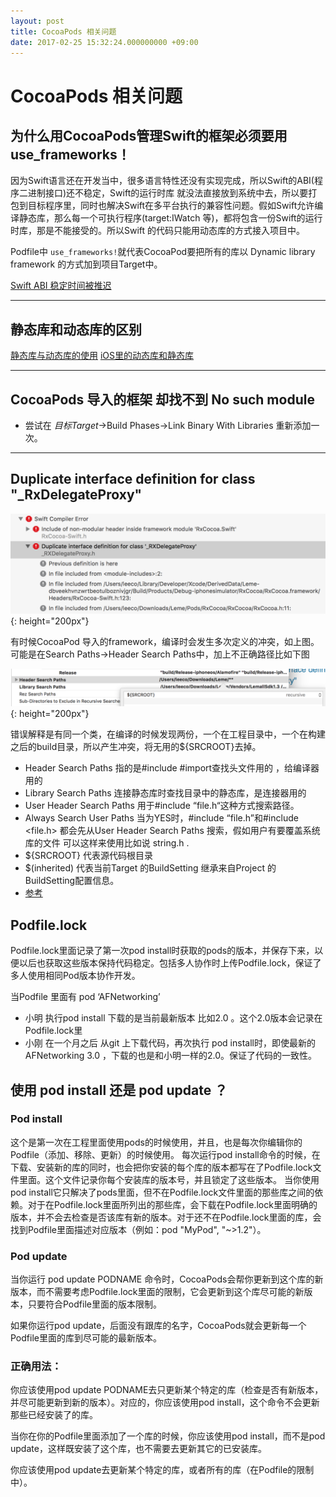 ```yaml
---
layout: post
title: CocoaPods 相关问题
date: 2017-02-25 15:32:24.000000000 +09:00
---
```



# CocoaPods 相关问题

## 为什么用CocoaPods管理Swift的框架必须要用 use_frameworks！
因为Swift语言还在开发当中，很多语言特性还没有实现完成，所以Swift的ABI(程序二进制接口)还不稳定，Swift的运行时库 就没法直接放到系统中去，所以要打包到目标程序里，同时也解决Swift在多平台执行的兼容性问题。假如Swift允许编译静态库，那么每一个可执行程序(target:IWatch 等)，都将包含一份Swift的运行时库，那是不能接受的。所以Swift 的代码只能用动态库的方式接入项目中。

Podfile中 `use_frameworks!`就代表CocoaPod要把所有的库以 Dynamic library framework 的方式加到项目Target中。

[Swift ABI 稳定时间被推迟](https://github.com/onevcat/iOSWeekly/blob/master/article/50.md)


***
## 静态库和动态库的区别





[静态库与动态库的使用](https://www.gitbook.com/book/leon_lizi/-framework-/details)
[iOS里的动态库和静态库](https://www.zybuluo.com/qidiandasheng/note/603907)
***
## CocoaPods 导入的框架 却找不到 No such module 
+ 尝试在 *目标Target*->Build Phases->Link Binary With Libraries 重新添加一次。

***
## Duplicate interface definition for class "_RxDelegateProxy"

![](/assets/images/WX20170303-144832@2x.png){:  height="200px"}

有时候CocoaPod 导入的framework，编译时会发生多次定义的冲突，如上图。可能是在Search Paths->Header Search Paths中，加上不正确路径比如下图

![](/assets/images/WX20170303-145046@2x.png){:  height="200px"}

错误解释是有同一个类，在编译的时候发现两份，一个在工程目录中，一个在构建之后的build目录，所以产生冲突，将无用的${SRCROOT}去掉。

+ Header Search Paths 指的是#include #import查找头文件用的 ，给编译器用的
+ Library Search Paths 连接静态库时查找目录中的静态库，是连接器用的
+ User Header Search Paths  用于#include “file.h“这种方式搜索路径。
+ Always Search User Paths 当为YES时，#include “file.h”和#include <file.h>  都会先从User Header Search Paths 搜索，假如用户有要覆盖系统库的文件 可以这样来使用比如说 string.h .
+ ${SRCROOT} 代表源代码根目录
+ $(inherited) 代表当前Target 的BuildSetting 继承来自Project 的BuildSetting配置信息。
+ [参考](https://developer.apple.com/legacy/library/documentation/DeveloperTools/Reference/XcodeBuildSettingRef/1-Build_Setting_Reference/build_setting_ref.html#//apple_ref/doc/uid/TP40003931-CH3-SW38)

## Podfile.lock 
Podfile.lock里面记录了第一次pod install时获取的pods的版本，并保存下来，以便以后也获取这些版本保持代码稳定。包括多人协作时上传Podfile.lock，保证了多人使用相同Pod版本协作开发。

当Podfile 里面有 pod ‘AFNetworking’
 
+ 小明 执行pod install 下载的是当前最新版本 比如2.0 。这个2.0版本会记录在Podfile.lock里
+ 小刚 在一个月之后 从git 上下载代码，再次执行 pod install时，即使最新的AFNetworking 3.0 ，下载的也是和小明一样的2.0。保证了代码的一致性。

## 使用 pod install 还是 pod update ？

### Pod install
这个是第一次在工程里面使用pods的时候使用，并且，也是每次你编辑你的Podfile（添加、移除、更新）的时候使用。
每次运行pod install命令的时候，在下载、安装新的库的同时，也会把你安装的每个库的版本都写在了Podfile.lock文件里面。这个文件记录你每个安装库的版本号，并且锁定了这些版本。
当你使用pod install它只解决了pods里面，但不在Podfile.lock文件里面的那些库之间的依赖。对于在Podfile.lock里面所列出的那些库，会下载在Podfile.lock里面明确的版本，并不会去检查是否该库有新的版本。对于还不在Podfile.lock里面的库，会找到Podfile里面描述对应版本（例如：pod "MyPod", "~>1.2"）。
### Pod update
当你运行 pod update PODNAME 命令时，CocoaPods会帮你更新到这个库的新版本，而不需要考虑Podfile.lock里面的限制，它会更新到这个库尽可能的新版本，只要符合Podfile里面的版本限制。

如果你运行pod update，后面没有跟库的名字，CocoaPods就会更新每一个Podfile里面的库到尽可能的最新版本。

### 正确用法：
你应该使用pod update PODNAME去只更新某个特定的库（检查是否有新版本，并尽可能更新到新的版本）。对应的，你应该使用pod install，这个命令不会更新那些已经安装了的库。

当你在你的Podfile里面添加了一个库的时候，你应该使用pod install，而不是pod update，这样既安装了这个库，也不需要去更新其它的已安装库。

你应该使用pod update去更新某个特定的库，或者所有的库（在Podfile的限制中）。


